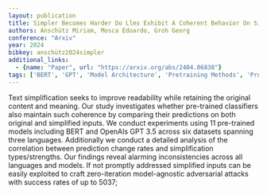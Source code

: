 ```yaml
---
layout: publication
title: Simpler Becomes Harder Do Llms Exhibit A Coherent Behavior On Simplified Corpora
authors: Anschütz Miriam, Mosca Edoardo, Groh Georg
conference: "Arxiv"
year: 2024
bibkey: anschütz2024simpler
additional_links:
  - {name: "Paper", url: "https://arxiv.org/abs/2404.06838"}
tags: ['BERT', 'GPT', 'Model Architecture', 'Pretraining Methods', 'Prompting', 'Security']
---
```

Text simplification seeks to improve readability while retaining the original content and meaning. Our study investigates whether pre-trained classifiers also maintain such coherence by comparing their predictions on both original and simplified inputs. We conduct experiments using 11 pre-trained models including BERT and OpenAIs GPT 3.5 across six datasets spanning three languages. Additionally we conduct a detailed analysis of the correlation between prediction change rates and simplification types/strengths. Our findings reveal alarming inconsistencies across all languages and models. If not promptly addressed simplified inputs can be easily exploited to craft zero-iteration model-agnostic adversarial attacks with success rates of up to 5037;
